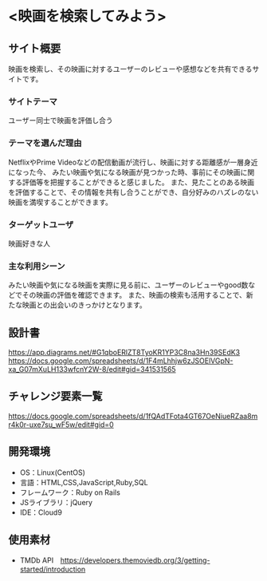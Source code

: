 # <映画を検索してみよう>

## サイト概要
映画を検索し、その映画に対するユーザーのレビューや感想などを共有できるサイトです。

### サイトテーマ
ユーザー同士で映画を評価し合う

### テーマを選んだ理由
NetflixやPrime Videoなどの配信動画が流行し、映画に対する距離感が一層身近になった今、
みたい映画や気になる映画が見つかった時、事前にその映画に関する評価等を把握することができると感じました。
また、見たことのある映画を評価することで、その情報を共有し合うことができ、自分好みのハズレのない映画を満喫することができます。


### ターゲットユーザ
映画好きな人

### 主な利用シーン
みたい映画や気になる映画を実際に見る前に、ユーザーのレビューやgood数などでその映画の評価を確認できます。
また、映画の検索も活用することで、新たな映画との出会いのきっかけとなります。
## 設計書
<https://app.diagrams.net/#G1qboERlZT8TyoKR1YP3C8na3Hn39SEdK3>  
<https://docs.google.com/spreadsheets/d/1F4mLhhjw6zJSOElVGpN-xa_G07mXuLH133wfcnY2W-8/edit#gid=341531565>

## チャレンジ要素一覧
<https://docs.google.com/spreadsheets/d/1fQAdTFota4GT67OeNiueRZaa8mr4k0r-uxe7su_wF5w/edit#gid=0>

## 開発環境
- OS：Linux(CentOS)
- 言語：HTML,CSS,JavaScript,Ruby,SQL
- フレームワーク：Ruby on Rails
- JSライブラリ：jQuery
- IDE：Cloud9

## 使用素材
- TMDb API　https://developers.themoviedb.org/3/getting-started/introduction
